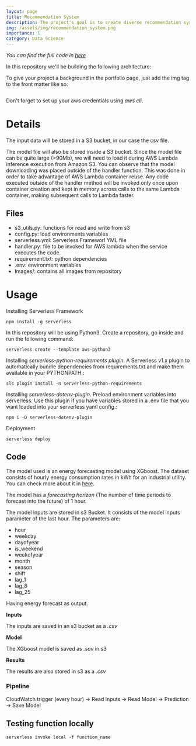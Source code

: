 ```yaml
---
layout: page
title: Recommendation System
description: The project's goal is to create diverse recommendation systems that predict user-item ratings
img: /assets/img/recommendation_system.png
importance: 1
category: Data Science
---
```


*You can find the full code in [here](https://github.com/DanielDaCosta/ml-serverless-deploy)*

In this repository we'll be building the following architecture:

To give your project a background in the portfolio page, just add the img tag to the front matter like so:

<div class="row">
    <div class="col-sm mt-3 mt-md-0">
        <img class="img-fluid rounded z-depth-1" src="{{ '/assets/img/serverless_architecture.png' | relative_url }}" alt="" title="Serverless Architecture"/>
    </div>
</div>


Don't forget to set up your aws credentials using *aws cli*.

# Details

The input data will be stored in a S3 bucket, in our case the csv file. 

The model file will also be stored inside a S3 bucket. Since the model file can be quite large (>90Mb), we will need to load it during AWS Lambda inference execution from Amazon S3. You can observe that the model downloading was placed outside of the handler function. This was done in order to take advantage of AWS Lambda container reuse. Any code executed outside of the handler method will be invoked only once upon container creation and kept in memory across calls to the same Lambda container, making subsequent calls to Lambda faster.

## Files

- s3_utils.py: functions for read and write from s3
- config.py: load environments variables
- serverless.yml: Serverless Frameworl YML file
- handler.py: file to be invoked for AWS lambda when the service executes the code.
- requirement.txt: python dependencies
- .env: environment variables
- Images/: contains all images from repository

# Usage

Installing Serverless Framework

```
npm install -g serverless
```
In this repository will be using Python3. Create a repository, go inside and run the following command:
```
serverless create --template aws-python3
```

Installing *serverless-python-requirements plugin*. A Serverless v1.x plugin to automatically bundle dependencies from requirements.txt and make them available in your PYTHONPATH.:
```
sls plugin install -n serverless-python-requirements
```
Installing *serverless-dotenv-plugin*. Preload environment variables into serverless. Use this plugin if you have variables stored in a .env file that you want loaded into your serverless yaml config.:
```
npm i -D serverless-dotenv-plugin
```

Deployment
```
serverless deploy
```
## Code
The model used is an energy forecasting model using XGboost. The dataset consists of hourly energy consumption rates in kWh for an industrial utility. You can check more about it in [here](https://github.com/DanielDaCosta/energy-forecast).

The model has a *forecasting horizon* (The number of time periods to forecast into the future) of 1 hour.

The model inputs are stored in s3 Bucket. It consists of the model inputs parameter of the last hour. The parameters are:
- hour
- weekday 
- dayofyear
- is_weekend
- weekofyear
- month
- season
- shift
- lag_1
- lag_8
- lag_25

Having energy forecast as output.

**Inputs**

The inputs are saved in an s3 bucket as a *.csv*

**Model**

The XGboost model is saved as *.sav* in s3

**Results**

The results are also stored in s3 as a *.csv*

### Pipeline

CloudWatch trigger (every hour) -> Read Inputs -> Read Model -> Prediction -> Save Model

## Testing function locally
```
serverless invoke local -f function_name
```
